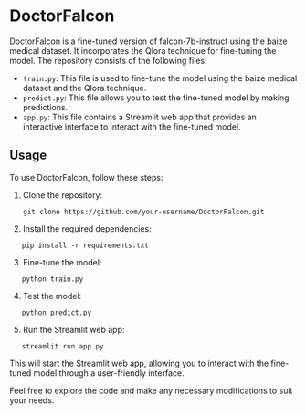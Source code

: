 # DoctorFalcon

DoctorFalcon is a fine-tuned version of falcon-7b-instruct using the baize medical dataset. It incorporates the Qlora technique for fine-tuning the model. The repository consists of the following files:

- `train.py`: This file is used to fine-tune the model using the baize medical dataset and the Qlora technique.
- `predict.py`: This file allows you to test the fine-tuned model by making predictions.
- `app.py`: This file contains a Streamlit web app that provides an interactive interface to interact with the fine-tuned model.

## Usage

To use DoctorFalcon, follow these steps:

1. Clone the repository:

   ```shell
   git clone https://github.com/your-username/DoctorFalcon.git
   ```
2. Install the required dependencies:
```shell
   pip install -r requirements.txt
```
3. Fine-tune the model:
```shell
   python train.py
```
4. Test the model:
```shell
   python predict.py
```
5. Run the Streamlit web app:
```shell
   streamlit run app.py
```
This will start the Streamlit web app, allowing you to interact with the fine-tuned model through a user-friendly interface.

Feel free to explore the code and make any necessary modifications to suit your needs.
